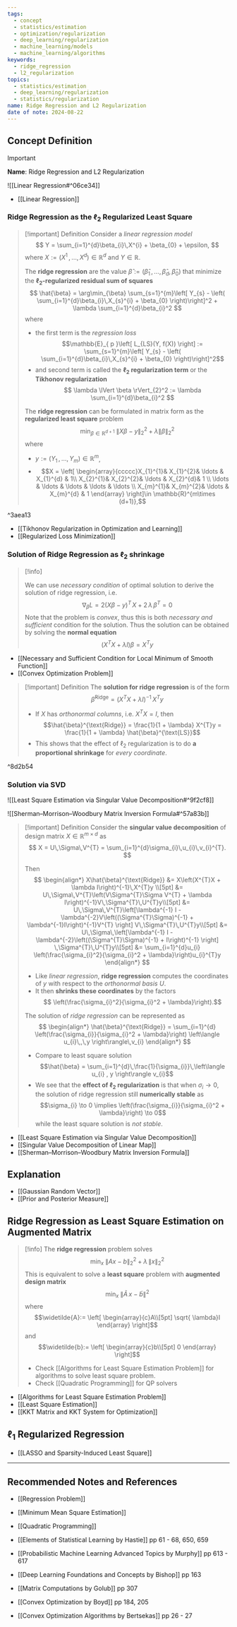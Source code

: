 ```yaml
---
tags:
  - concept
  - statistics/estimation
  - optimization/regularization
  - deep_learning/regularization
  - machine_learning/models
  - machine_learning/algorithms
keywords:
  - ridge_regression
  - l2_regularization
topics:
  - statistics/estimation
  - deep_learning/regularization
  - statistics/regularization
name: Ridge Regression and L2 Regularization
date of note: 2024-08-22
---
```


## Concept Definition

>[!important]
>**Name**: Ridge Regression and L2 Regularization

![[Linear Regression#^06ce34]]

- [[Linear Regression]]

### Ridge Regression as the $\ell_{2}$ Regularized Least Square

>[!important] Definition
>Consider a *linear regression model*
>$$
>Y = \sum_{i=1}^{d}\beta_{i}\,X^{i} + \beta_{0} + \epsilon,
>$$
>where $X := (X^1 \,{,}\ldots{,}\,X^{d})\in \mathbb{R}^{d}$ and $Y\in \mathbb{R}$.
>
>The **ridge regression** are the value $\hat{\beta} := (\hat{\beta}_1 \,{,}\ldots{,}\,\hat{\beta}_d,\,\hat{\beta}_{0})$ that minimize the **$\ell_{2}$-regularized residual sum of squares**
>$$
>\hat{\beta} = \arg\min_{\beta} \sum_{s=1}^{m}\left[ Y_{s} - \left( \sum_{i=1}^{d}\beta_{i}\,X_{s}^{i} + \beta_{0} \right)\right]^2 + \lambda \sum_{i=1}^{d}\beta_{i}^2
>$$
>where 
>- the first term is the *regression loss* $$\mathbb{E}_{ p }\left[  L_{LS}(Y, f(X)) \right] := \sum_{s=1}^{m}\left[ Y_{s} - \left( \sum_{i=1}^{d}\beta_{i}\,X_{s}^{i} + \beta_{0} \right)\right]^2$$
>- and second term is called the **$\ell_{2}$ regularization term** or the **Tikhonov regularization**
>$$
>  \lambda \lVert \beta \rVert_{2}^2 :=   \lambda \sum_{i=1}^{d}\beta_{i}^2
>$$
>
>
>The **ridge regression** can be formulated in matrix form as the **regularized least square** problem
>$$
>\min_{\beta\in \mathbb{R}^{d+1}}\; \lVert X\beta - y \rVert_{2}^2 + \lambda \lVert \beta \rVert_{2}^2  
>$$
>where 
>- $y := (Y_{1} \,{,}\ldots{,}\,Y_{m})\in \mathbb{R}^{m}$,  
>- $$X = \left[ \begin{array}{ccccc}X_{1}^{1}& X_{1}^{2}& \ldots & X_{1}^{d} & 1\\ X_{2}^{1}& X_{2}^{2}& \ldots & X_{2}^{d}& 1 \\ \ldots & \ldots & \ldots & \ldots & \ldots \\ X_{m}^{1}& X_{m}^{2}& \ldots & X_{m}^{d} & 1  \end{array} \right]\in \mathbb{R}^{m\times (d+1)},$$

^3aea13

- [[Tikhonov Regularization in Optimization and Learning]]
- [[Regularized Loss Minimization]]

### Solution of Ridge Regression as $\ell_2$ shrinkage

>[!info]
>
>We can use *necessary condition* of optimal solution to derive the solution of ridge regression, i.e.
>$$
>\nabla_{\beta} L = 2\left(X\beta - y\right)^{T}\,X+ 2\,\lambda\,\beta^{T} = 0
>$$
>Note that the problem is *convex*, thus this is both *necessary and sufficient* condition for the solution. Thus the solution can be obtained by solving the **normal equation**
>$$
>\left(X^{T}X+ \lambda I\right)\beta = X^{T}y
>$$

- [[Necessary and Sufficient Condition for Local Minimum of Smooth Function]]
- [[Convex Optimization Problem]]

>[!important] Definition
>The **solution for ridge regression** is of the form
>$$
>\hat{\beta}^{\text{Ridge}} = \left(X^{T}X + \lambda I\right)^{-1}\,X^{T}y
>$$
>- If $X$ has *orthonormal columns*, i.e. $X^{T}X = I$, then $$\hat{\beta}^{\text{Ridge}} = \frac{1}{1 + \lambda} X^{T}y = \frac{1}{1 + \lambda} \hat{\beta}^{\text{LS}}$$
>- This shows that the effect of $\ell_{2}$ regularization is to do **a proportional shrinkage** for *every coordinate*.

^8d2b54


### Solution via SVD

![[Least Square Estimation via Singular Value Decomposition#^9f2cf8]]

![[Sherman–Morrison–Woodbury Matrix Inversion Formula#^57a83b]]

>[!important] Definition
>Consider the **singular value decomposition** of design matrix $X \in \mathbb{R}^{m\times d}$ as
>$$
>  X = U\,\Sigma\,V^{T} = \sum_{i=1}^{d}\sigma_{i}\,u_{i}\,v_{i}^{T}.
>$$
>
>Then 
>$$
>\begin{align*}
> X\hat{\beta}^{\text{Ridge}} &= X\left(X^{T}X + \lambda I\right)^{-1}\,X^{T}y \\[5pt]
> &= U\,\Sigma\,V^{T}\left(V\Sigma^{T}\Sigma V^{T} + \lambda I\right)^{-1}V\,\Sigma^{T}\,U^{T}y\\[5pt]
> &=  U\,\Sigma\,V^{T}\left[\lambda^{-1} I - \lambda^{-2}V\left((\Sigma^{T}\Sigma)^{-1}  + \lambda^{-1}I\right)^{-1}V^{T}   \right] V\,\Sigma^{T}\,U^{T}y\\[5pt]
> &= U\,\Sigma\,\left[\lambda^{-1} I - \lambda^{-2}\left((\Sigma^{T}\Sigma)^{-1}  + I\right)^{-1}   \right] \,\Sigma^{T}\,U^{T}y\\[5pt]
> &= \sum_{i=1}^{d}u_{i} \left(\frac{\sigma_{i}^2}{\sigma_{i}^2 + \lambda}\right)u_{i}^{T}y
>\end{align*}
>$$
>- Like *linear regression*, **ridge regression** computes the coordinates of $y$ with respect to the *orthonormal basis* $U$. 
>- It then **shrinks these coordinates** by the factors $$ \left(\frac{\sigma_{i}^2}{\sigma_{i}^2 + \lambda}\right).$$
>
>The solution of *ridge regression* can be represented as
>$$
>\begin{align*}
>\hat{\beta}^{\text{Ridge}} = \sum_{i=1}^{d} \left(\frac{\sigma_{i}}{\sigma_{i}^2 + \lambda}\right) \left\langle  u_{i}\,,\,y    \right\rangle\,v_{i}
>\end{align*}
>$$
>- Compare to least square solution $$\hat{\beta} = \sum_{i=1}^{d}\,\frac{1}{\sigma_{i}}\,\left\langle u_{i} , y \right\rangle v_{i}$$
>- We see that the **effect of $\ell_{2}$ regularization** is that when $\sigma_{i} \to 0$, the solution of ridge regression still **numerically stable** as $$\sigma_{i} \to 0 \implies \left(\frac{\sigma_{i}}{\sigma_{i}^2 + \lambda}\right) \to 0$$ while the least square solution is *not stable*.

- [[Least Square Estimation via Singular Value Decomposition]]
- [[Singular Value Decomposition of Linear Map]]
- [[Sherman–Morrison–Woodbury Matrix Inversion Formula]]

## Explanation


- [[Gaussian Random Vector]]
- [[Prior and Posterior Measure]]


## Ridge Regression as Least Square Estimation on Augmented Matrix

>[!info]
>The **ridge regression** problem solves
>$$
>\min_{x} \; \lVert Ax - b \rVert_{2}^2 + \lambda\,\lVert x \rVert_{2}^2  
>$$
>This is equivalent to solve a **least square** problem with **augmented design matrix**
>$$
>\min_{x}\; \lVert \widetilde{A}\,x -   \widetilde{b}\rVert^2 
>$$
>where $$\widetilde{A}:= \left[ \begin{array}{c}A\\[5pt] \sqrt{ \lambda}I \end{array} \right]$$ and $$\widetilde{b}:= \left[ \begin{array}{c}b\\[5pt] 0 \end{array} \right]$$
>- Check [[Algorithms for Least Square Estimation Problem]] for algorithms to solve least square problem.
>- Check [[Quadratic Programming]] for QP solvers

- [[Algorithms for Least Square Estimation Problem]]
- [[Least Square Estimation]]
- [[KKT Matrix and KKT System for Optimization]]

## $\ell_{1}$ Regularized Regression

- [[LASSO and Sparsity-Induced Least Square]]


-----------
##  Recommended Notes and References



- [[Regression Problem]]
- [[Minimum Mean Square Estimation]]
- [[Quadratic Programming]]

- [[Elements of Statistical Learning by Hastie]] pp 61 - 68, 650, 659
- [[Probabilistic Machine Learning Advanced Topics by Murphy]] pp 613 - 617
- [[Deep Learning Foundations and Concepts by Bishop]] pp 163
- [[Matrix Computations by Golub]] pp 307
- [[Convex Optimization by Boyd]] pp 184, 205
- [[Convex Optimization Algorithms by Bertsekas]] pp 26 - 27